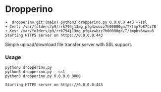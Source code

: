 # Dropperino
```
➜  dropperino git:(main) python3 dropperino.py 0.0.0.0 443 --ssl
+ Cert: /var/folders/p9/rrk794j13mg_pfg4zwbzz7h00000gn/T/tmp7o87ti78
+ Key: /var/folders/p9/rrk794j13mg_pfg4zwbzz7h00000gn/T/tmpbs6mwxu8
Starting HTTPS server on https://0.0.0.0:443
```

Simple upload/download file transfer server with SSL support.

### Usage 
```
python3 dropperino.py
python3 dropperino.py --ssl
python3 dropperino.py 0.0.0.0 8000

Starting HTTPS server on https://0.0.0.0:443
```